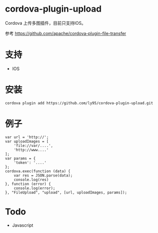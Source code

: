 # cordova-plugin-upload

Cordova 上传多图插件，目前只支持IOS。

参考 https://github.com/apache/cordova-plugin-file-transfer

# 支持

- IOS

# 安装

    cordova plugin add https://github.com/ly95/cordova-plugin-upload.git

# 例子

    var url = 'http://';
    var uploadImages = [
        'file://var/....',
        'http://www....'
    ];
    var params = {
        'token': '....'
    };
    cordova.exec(function (data) {
        var res = JSON.parse(data);
        console.log(res)
    }, function (error) {
        console.log(error);
    }, "FileUpload", "upload", [url, uploadImages, params]);

# Todo

- Javascript
